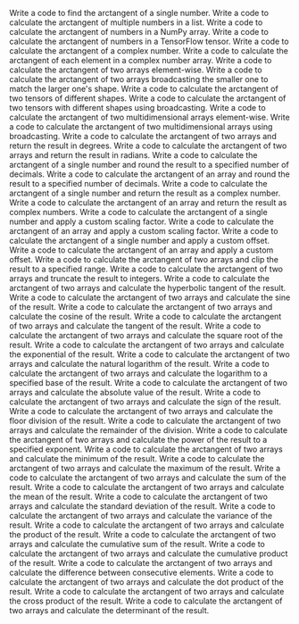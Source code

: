 Write a code to find the arctangent of a single number.
Write a code to calculate the arctangent of multiple numbers in a list.
Write a code to calculate the arctangent of numbers in a NumPy array.
Write a code to calculate the arctangent of numbers in a TensorFlow tensor.
Write a code to calculate the arctangent of a complex number.
Write a code to calculate the arctangent of each element in a complex number array.
Write a code to calculate the arctangent of two arrays element-wise.
Write a code to calculate the arctangent of two arrays broadcasting the smaller one to match the larger one's shape.
Write a code to calculate the arctangent of two tensors of different shapes.
Write a code to calculate the arctangent of two tensors with different shapes using broadcasting.
Write a code to calculate the arctangent of two multidimensional arrays element-wise.
Write a code to calculate the arctangent of two multidimensional arrays using broadcasting.
Write a code to calculate the arctangent of two arrays and return the result in degrees.
Write a code to calculate the arctangent of two arrays and return the result in radians.
Write a code to calculate the arctangent of a single number and round the result to a specified number of decimals.
Write a code to calculate the arctangent of an array and round the result to a specified number of decimals.
Write a code to calculate the arctangent of a single number and return the result as a complex number.
Write a code to calculate the arctangent of an array and return the result as complex numbers.
Write a code to calculate the arctangent of a single number and apply a custom scaling factor.
Write a code to calculate the arctangent of an array and apply a custom scaling factor.
Write a code to calculate the arctangent of a single number and apply a custom offset.
Write a code to calculate the arctangent of an array and apply a custom offset.
Write a code to calculate the arctangent of two arrays and clip the result to a specified range.
Write a code to calculate the arctangent of two arrays and truncate the result to integers.
Write a code to calculate the arctangent of two arrays and calculate the hyperbolic tangent of the result.
Write a code to calculate the arctangent of two arrays and calculate the sine of the result.
Write a code to calculate the arctangent of two arrays and calculate the cosine of the result.
Write a code to calculate the arctangent of two arrays and calculate the tangent of the result.
Write a code to calculate the arctangent of two arrays and calculate the square root of the result.
Write a code to calculate the arctangent of two arrays and calculate the exponential of the result.
Write a code to calculate the arctangent of two arrays and calculate the natural logarithm of the result.
Write a code to calculate the arctangent of two arrays and calculate the logarithm to a specified base of the result.
Write a code to calculate the arctangent of two arrays and calculate the absolute value of the result.
Write a code to calculate the arctangent of two arrays and calculate the sign of the result.
Write a code to calculate the arctangent of two arrays and calculate the floor division of the result.
Write a code to calculate the arctangent of two arrays and calculate the remainder of the division.
Write a code to calculate the arctangent of two arrays and calculate the power of the result to a specified exponent.
Write a code to calculate the arctangent of two arrays and calculate the minimum of the result.
Write a code to calculate the arctangent of two arrays and calculate the maximum of the result.
Write a code to calculate the arctangent of two arrays and calculate the sum of the result.
Write a code to calculate the arctangent of two arrays and calculate the mean of the result.
Write a code to calculate the arctangent of two arrays and calculate the standard deviation of the result.
Write a code to calculate the arctangent of two arrays and calculate the variance of the result.
Write a code to calculate the arctangent of two arrays and calculate the product of the result.
Write a code to calculate the arctangent of two arrays and calculate the cumulative sum of the result.
Write a code to calculate the arctangent of two arrays and calculate the cumulative product of the result.
Write a code to calculate the arctangent of two arrays and calculate the difference between consecutive elements.
Write a code to calculate the arctangent of two arrays and calculate the dot product of the result.
Write a code to calculate the arctangent of two arrays and calculate the cross product of the result.
Write a code to calculate the arctangent of two arrays and calculate the determinant of the result.